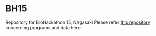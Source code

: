 # BH15
Repository for BioHackathon 15, Nagasaki
Please refer [this repository](https://github.com/dbcls/bh15/wiki/HPO-Japanese-Translation) concerning programs and data here.
